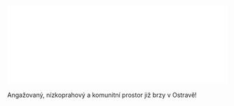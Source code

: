 <p align="center">
  <img src="./logo-white.svg" alt="PLACEK" />
</p>

Angažovaný, nízkoprahový a komunitní prostor již brzy v Ostravě!
